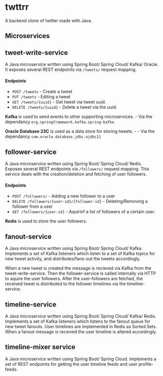 # twttrr
A backend clone of twitter made with Java.

## Microservices

## tweet-write-service

A Java microservice written using Spring Boot/ Spring Cloud/ Kafka/ Oracle. It exposes several REST endpoints via `/tweets/` request mapping.

#### Endpoints

- `POST /tweets` - Create a tweet
- `PUT /tweets` - Editing a tweet
- `GET /tweets/{uuid}` -  Get tweet via tweet uuid.
- `DELETE /tweets/{uuid}` - Delete a tweet via the uuid.

**Kafka** is used to send events to other supporting microservices. - Via the dependancy `org.springframework.kafka.spring-kafka`

**Oracle Database 23C** is used as a data store for storing tweets. - - Via the dependancy `com.oracle.database.jdbc.ojdbc11`

## follower-service

A Java microservice written using Spring Boot/ Spring Cloud/ Redis. Exposes several REST endpoints via `/followers/` request mapping. This service deals with the creation/deletion and fetching of user followers.

#### Endpoints

- `POST /followers/` - Adding a new follower to a user
- `DELETE /followers/{user-id}/{follower-id}` - Deleting/Removing a follower from a user
- `GET /followers/{user-id}` - Aquirinf a list of followers of a certain user.

**Redis** is used to store the user followers.

## fanout-service

A Java microservice written using Spring Boot/ Spring Cloud/ Kafka. Implements a set of Kafka listeners which listen to a set of Kafka topics for new tweet activity, and distributes/fans-out the tweets accordingly. 

When a new tweet is created the message is recieved via Kafka from the tweet-write-service. Then the follower-service is called internally via HTTP to aquire the user followers. After the user-followers are fetched, the received tweet is distributed to the follower timelines via the timeline-service.

## timeline-service

A Java microservice written using Spring Boot/ Spring Cloud/ Kafka/ Redis. Implements a set of Kafka listeners which listens to the fanout queue for new tweet fanouts. User timelines are implemented in Redis as Sorted Sets. When a fanout message is received the user timeline is altered accordingly.

## timeline-mixer service

A Java microservice written using Spring Boot/ Spring Cloud. Implements a set of REST endpoints for getting the user timeline feeds and user profile-feeds.
